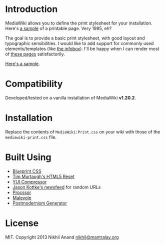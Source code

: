 Introduction
============

MediaWiki allows you to define the print stylesheet for your installation. Here's [a sample](http://en.wikipedia.org/w/index.php?title=Facebook&printable=yes) of a printable page. Very 1995, eh? 

The goal is to provide a basic print stylesheet, with good layout and typographic sensibilities. I would like to add support for commonly used elements/templates (like [the infobox](http://en.wikipedia.org/wiki/Template:Infobox)). I'll be happy when I can render most of [these pages](http://stats.grok.se/en/top) satisfactorily. 

[Here's a sample](https://www.dropbox.com/s/euuiduca6ahery2/commit-05.pdf).

Compatibility
=============

Developed/tested on a vanilla installation of MediaWiki **v1.20.2**. 

Installation
============

Replace the contents of `MediaWiki:Print.css` on your wiki with those of the `mediawiki-print.css` file.

Built Using
===========

* [Blueprint CSS](http://www.blueprintcss.org/>)
* [Tim Murtaugh's HTML5 Reset](https://github.com/murtaugh/HTML5-Reset>)
* [YUI Compressor](http://refresh-sf.com/yui/>)
* [Jason Kottke's newsfeed](http://feeds.kottke.org/main>) for random URLs
* [Procssor](http://procssor.com/>)
* [Malevole](http://www.malevole.com/mv/misc/text/>)
* [Postmodernism Generator](http://www.elsewhere.org/pomo/>)

License
=======

MIT. Copyright 2013 Nikhil Anand <nikhil@mantralay.org>
